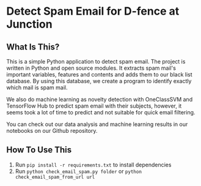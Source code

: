 Detect Spam Email for D-fence at Junction
==============================

What Is This?
-------------

This is a simple Python application to detect spam email. The project is written in Python and open source modules. It extracts spam mail's important variables, features and contents and adds them to our black list database. By using this database, we create a program to identify exactly which mail is spam mail.

We also do machine learning as novelty detection with OneClassSVM and TensorFlow Hub to predict spam email with their subjects, however, it seems took a lot of time to predict and not suitable for quick email filtering.

You can check out our data analysis and machine learning results in our notebooks on our Github repository.


How To Use This
---------------

1. Run `pip install -r requirements.txt` to install dependencies
2. Run `python check_email_spam.py folder` or `python check_email_spam_from_url url`


